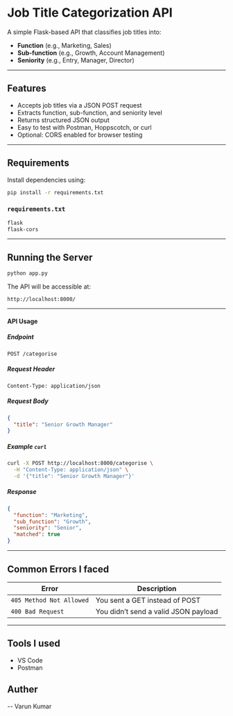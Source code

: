 # Job Title Categorization API

A simple Flask-based API that classifies job titles into:
- **Function** (e.g., Marketing, Sales)
- **Sub-function** (e.g., Growth, Account Management)
- **Seniority** (e.g., Entry, Manager, Director)

---

## Features

- Accepts job titles via a JSON POST request
- Extracts function, sub-function, and seniority level
- Returns structured JSON output
- Easy to test with Postman, Hoppscotch, or curl
- Optional: CORS enabled for browser testing

---

## Requirements

Install dependencies using:

```bash
pip install -r requirements.txt
```

### `requirements.txt`
```txt
flask
flask-cors
```

---

## Running the Server

```bash
python app.py
```

The API will be accessible at:

```
http://localhost:8000/
```

---
#### API Usage
##### Endpoint
```
POST /categorise
```

##### Request Header
```
Content-Type: application/json
```

##### Request Body
```json
{
  "title": "Senior Growth Manager"
}
```

##### Example `curl`
```bash
curl -X POST http://localhost:8000/categorise \
  -H "Content-Type: application/json" \
  -d '{"title": "Senior Growth Manager"}'
```

##### Response
```json
{
  "function": "Marketing",
  "sub_function": "Growth",
  "seniority": "Senior",
  "matched": true
}
```

---

## Common Errors I faced

| Error | Description |
|-------|-------------|
| `405 Method Not Allowed` | You sent a GET instead of POST |
| `400 Bad Request` | You didn’t send a valid JSON payload |

---

## Tools I used
- VS Code
- Postman

## Auther
-- Varun Kumar